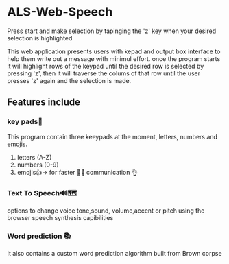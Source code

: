 # ALS-Web-Speech 
Press start and make selection by tapinging the 'z' key when your desired selection is highlighted

This web application presents users with kepad and output box interface to help them write out a message with minimul effort. once the program starts it will highlight rows of the keypad until the desired row is selected by pressing 'z', then it will traverse the colums of that row until the user presses 'z' again and the selection is made. 


## Features include 

### key pads📲
This program contain three keeypads at the moment, letters, numbers and emojis. 
1. letters (A-Z)
2. numbers (0-9)
3. emojis👍-> for faster 🏃‍♂️ communication 👌

### Text To Speech🔊🗺
options to change voice tone,sound, volume,accent or pitch using the browser speech synthesis capibilities

### Word prediction 📚
It also contains a custom word prediction algorithm built from Brown corpse
